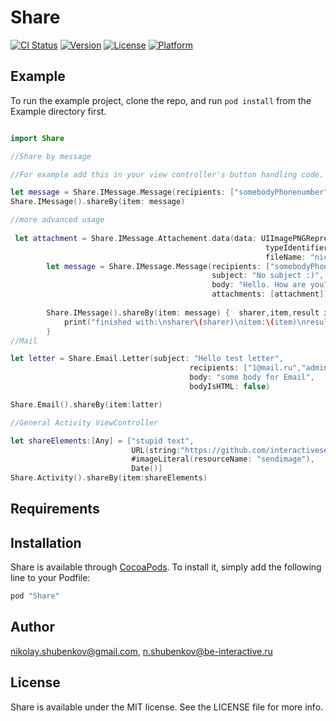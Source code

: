 # Share

[![CI Status](http://img.shields.io/travis/nikolay.shubenkov@gmail.com/Share.svg?style=flat)](https://travis-ci.org/nikolay.shubenkov@gmail.com/Share)
[![Version](https://img.shields.io/cocoapods/v/Share.svg?style=flat)](http://cocoapods.org/pods/Share)
[![License](https://img.shields.io/cocoapods/l/Share.svg?style=flat)](http://cocoapods.org/pods/Share)
[![Platform](https://img.shields.io/cocoapods/p/Share.svg?style=flat)](http://cocoapods.org/pods/Share)

## Example

To run the example project, clone the repo, and run `pod install` from the Example directory first.

```swift

import Share

//Share by message

//For example add this in your view controller's button handling code. 

let message = Share.IMessage.Message(recipients: ["somebodyPhonenumber"],body:"Hello, man!")
Share.IMessage().shareBy(item: message)

//more advanced usage 
 
 let attachment = Share.IMessage.Attachement.data(data: UIImagePNGRepresentation(UIImage(named:"sendimage"))!,
                                                         typeIdentifier: "image/png",
                                                         fileName: "nice.png")
        let message = Share.IMessage.Message(recipients: ["somebodyPhonenumber"],
                                             subject: "No subject :)",
                                             body: "Hello. How are you?",
                                             attachments: [attachment])
        
        Share.IMessage().shareBy(item: message) {  sharer,item,result in
            print("finished with:\nsharer\(sharer)\nitem:\(item)\nresult:\(result)")
        }
//Mail

let letter = Share.Email.Letter(subject: "Hello test letter",
                                        recipients: ["1@mail.ru","admin@mail.ru"],
                                        body: "some body for Email",
                                        bodyIsHTML: false)

Share.Email().shareBy(item:latter)

//General Activity ViewController

let shareElements:[Any] = ["stupid text",
                           URL(string:"https://github.com/interactiveservices/")!,
                           #imageLiteral(resourceName: "sendimage"), 
                           Date()]
Share.Activity().shareBy(item:shareElements)
```

## Requirements

## Installation

Share is available through [CocoaPods](http://cocoapods.org). To install
it, simply add the following line to your Podfile:

```ruby
pod "Share"
```

## Author

nikolay.shubenkov@gmail.com, n.shubenkov@be-interactive.ru

## License

Share is available under the MIT license. See the LICENSE file for more info.
